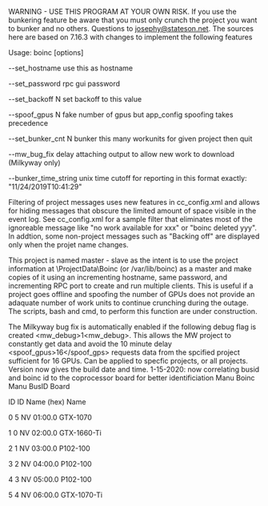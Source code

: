 WARNING - USE THIS PROGRAM AT YOUR OWN RISK. If you use the bunkering feature be aware
that you must only crunch the project you want to bunker and no others. Questions to josephy@stateson.net.
The sources here are based on 7.16.3 with changes to implement the following features

Usage: boinc [options]

--set_hostname <name>          use this as hostname
  
--set_password <password>      rpc gui password
  
--set_backoff N                set backoff to this value

--spoof_gpus N                 fake number of gpus but app_config spoofing takes precedence

--set_bunker_cnt <project> N   bunker this many workunits for given project then quit
  
--mw_bug_fix                   delay attaching output to allow new work to download (Milkyway only)

--bunker_time_string <text>    unix time cutoff for reporting in this format exactly:  "11/24/2019T10:41:29"
                               
Filtering of project messages uses new features in cc_config.xml and allows for hiding messages that obscure the
limited amount of space visible in the event log.  See cc_config.xml for a sample filter that eliminates most
of the ignoreable message like "no work available for xxx" or "boinc deleted yyy".  In addtion, some non-project
messages such as "Backing off" are displayed only when the projet name changes.
                               
This project is named master - slave as the intent is to use the project information at \ProjectData\Boinc
(or /var/lib/boinc) as a master and make copies of it using an incrementing hostname, same password, and
incrementing RPC port to create and run multiple clients. This is useful if a project goes offline and
spoofing the number of GPUs does not provide an adaquate number of work units to continue crunching during
the outage. The scripts, bash and cmd, to perform this function are under construction.

The Milkyway bug fix is automatically enabled if the following debug flag is created
<mw_debug>1<mw_debug>.  This allows the MW project to constantly get data and avoid the 10 minute delay
<spoof_gpus>16</spoof_gps> requests data from the spcified project sufficient for 16 GPUs.  Can be
applied to specfic projects, or all projects.  Version now gives the build date and time.
1-15-2020: now correlating busid and boinc id to the coprocessor board for better identificiation
Manu  Boinc  Manu   BusID     Board

 ID    ID    Name   (hex)     Name
 
  0     5    NV   01:00.0    GTX-1070
	
  1     0    NV   02:00.0    GTX-1660-Ti
	
  2     1    NV   03:00.0    P102-100
	
  3     2    NV   04:00.0    P102-100
	
  4     3    NV   05:00.0    P102-100
	
  5     4    NV   06:00.0    GTX-1070-Ti
